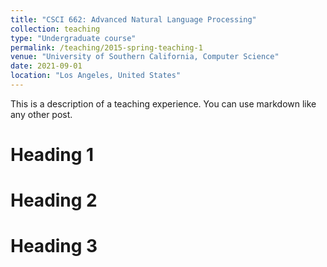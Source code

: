 ```yaml
---
title: "CSCI 662: Advanced Natural Language Processing"
collection: teaching
type: "Undergraduate course"
permalink: /teaching/2015-spring-teaching-1
venue: "University of Southern California, Computer Science"
date: 2021-09-01
location: "Los Angeles, United States"
---
```


This is a description of a teaching experience. You can use markdown like any other post.

Heading 1
======

Heading 2
======

Heading 3
======

